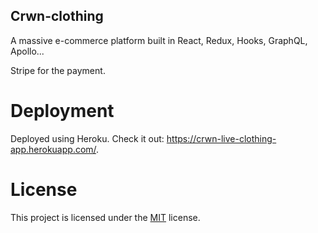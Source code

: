 ## **Crwn-clothing**

A massive e-commerce platform built in React, Redux, Hooks, GraphQL, Apollo...

Stripe for the payment.


# Deployment

Deployed using Heroku. Check it out: https://crwn-live-clothing-app.herokuapp.com/.


# License

This project is licensed under the [MIT](https://opensource.org/licenses/MIT) license.



